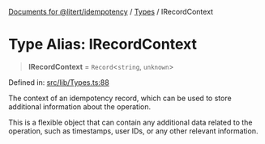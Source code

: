 [Documents for @litert/idempotency](../../index.md) / [Types](../index.md) / IRecordContext

# Type Alias: IRecordContext

> **IRecordContext** = `Record`\<`string`, `unknown`\>

Defined in: [src/lib/Types.ts:88](https://github.com/litert/idempotency.js/blob/master/src/lib/Types.ts#L88)

The context of an idempotency record, which can be used to store additional
information about the operation.

This is a flexible object that can contain any additional data related to the
operation, such as timestamps, user IDs, or any other relevant information.

